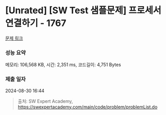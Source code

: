 # [Unrated] [SW Test 샘플문제] 프로세서 연결하기 - 1767 

[문제 링크](https://swexpertacademy.com/main/code/problem/problemDetail.do?contestProbId=AV4suNtaXFEDFAUf) 

### 성능 요약

메모리: 106,568 KB, 시간: 2,351 ms, 코드길이: 4,751 Bytes

### 제출 일자

2024-08-30 16:44



> 출처: SW Expert Academy, https://swexpertacademy.com/main/code/problem/problemList.do